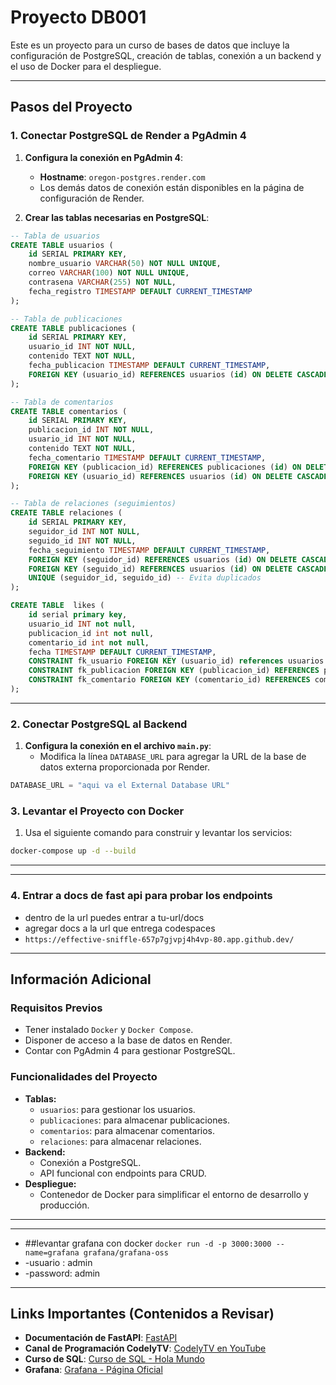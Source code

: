 # Proyecto DB001

Este es un proyecto para un curso de bases de datos que incluye la configuración de PostgreSQL, creación de tablas, conexión a un backend y el uso de Docker para el despliegue.

---

## Pasos del Proyecto

### 1. Conectar PostgreSQL de Render a PgAdmin 4

1. **Configura la conexión en PgAdmin 4**:
   - **Hostname**: `oregon-postgres.render.com`
   - Los demás datos de conexión están disponibles en la página de configuración de Render.

2. **Crear las tablas necesarias en PostgreSQL**:

```sql
-- Tabla de usuarios
CREATE TABLE usuarios (
    id SERIAL PRIMARY KEY,
    nombre_usuario VARCHAR(50) NOT NULL UNIQUE,
    correo VARCHAR(100) NOT NULL UNIQUE,
    contrasena VARCHAR(255) NOT NULL,
    fecha_registro TIMESTAMP DEFAULT CURRENT_TIMESTAMP
);

-- Tabla de publicaciones
CREATE TABLE publicaciones (
    id SERIAL PRIMARY KEY,
    usuario_id INT NOT NULL,
    contenido TEXT NOT NULL,
    fecha_publicacion TIMESTAMP DEFAULT CURRENT_TIMESTAMP,
    FOREIGN KEY (usuario_id) REFERENCES usuarios (id) ON DELETE CASCADE
);

-- Tabla de comentarios
CREATE TABLE comentarios (
    id SERIAL PRIMARY KEY,
    publicacion_id INT NOT NULL,
    usuario_id INT NOT NULL,
    contenido TEXT NOT NULL,
    fecha_comentario TIMESTAMP DEFAULT CURRENT_TIMESTAMP,
    FOREIGN KEY (publicacion_id) REFERENCES publicaciones (id) ON DELETE CASCADE,
    FOREIGN KEY (usuario_id) REFERENCES usuarios (id) ON DELETE CASCADE
);

-- Tabla de relaciones (seguimientos)
CREATE TABLE relaciones (
    id SERIAL PRIMARY KEY,
    seguidor_id INT NOT NULL,
    seguido_id INT NOT NULL,
    fecha_seguimiento TIMESTAMP DEFAULT CURRENT_TIMESTAMP,
    FOREIGN KEY (seguidor_id) REFERENCES usuarios (id) ON DELETE CASCADE,
    FOREIGN KEY (seguido_id) REFERENCES usuarios (id) ON DELETE CASCADE,
    UNIQUE (seguidor_id, seguido_id) -- Evita duplicados
);

CREATE TABLE  likes (
	id serial primary key,
	usuario_id INT not null,
	publicacion_id int not null,
	comentario_id int not null,
	fecha TIMESTAMP DEFAULT CURRENT_TIMESTAMP,
	CONSTRAINT fk_usuario FOREIGN KEY (usuario_id) references usuarios (id) ON DELETE CASCADE,
	CONSTRAINT fk_publicacion FOREIGN KEY (publicacion_id) REFERENCES publicaciones (id) ON DELETE CASCADE,
    CONSTRAINT fk_comentario FOREIGN KEY (comentario_id) REFERENCES comentarios (id) ON DELETE CASCADE
);

```

---

### 2. Conectar PostgreSQL al Backend

1. **Configura la conexión en el archivo `main.py`**:
   - Modifica la línea `DATABASE_URL` para agregar la URL de la base de datos externa proporcionada por Render.

```python
DATABASE_URL = "aqui va el External Database URL"
```

### 3. Levantar el Proyecto con Docker

1. Usa el siguiente comando para construir y levantar los servicios:

```bash
docker-compose up -d --build
```

---

---
### 4. Entrar a docs de fast api para probar los endpoints

- dentro de la url puedes entrar a tu-url/docs
- agregar docs a la url que entrega codespaces 
- `https://effective-sniffle-657p7gjvpj4h4vp-80.app.github.dev/`

---

## Información Adicional

### Requisitos Previos

- Tener instalado `Docker` y `Docker Compose`.
- Disponer de acceso a la base de datos en Render.
- Contar con PgAdmin 4 para gestionar PostgreSQL.

### Funcionalidades del Proyecto

- **Tablas:**
  - `usuarios`: para gestionar los usuarios.
  - `publicaciones`: para almacenar publicaciones.
  - `comentarios`: para almacenar comentarios.
  - `relaciones`: para almacenar relaciones.
- **Backend:**
  - Conexión a PostgreSQL.
  - API funcional con endpoints para CRUD.
- **Despliegue:**
  - Contenedor de Docker para simplificar el entorno de desarrollo y producción.


---

---
- ##levantar grafana con docker 
`docker run -d -p 3000:3000 --name=grafana grafana/grafana-oss`
 -    -usuario : admin
 -    -password: admin
---
## Links Importantes (Contenidos a Revisar)

- **Documentación de FastAPI**: [FastAPI](https://fastapi.tiangolo.com/)  
- **Canal de Programación CodelyTV**: [CodelyTV en YouTube](https://www.youtube.com/@CodelyTV/)  
- **Curso de SQL**: [Curso de SQL - Hola Mundo](https://www.youtube.com/watch?v=uUdKAYl-F7g&t=1667s&ab_channel=HolaMundo)  
- **Grafana**: [Grafana - Página Oficial](https://grafana.com/)
